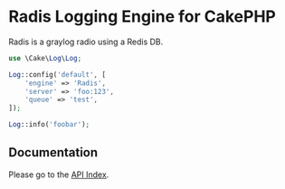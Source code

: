 Radis Logging Engine for CakePHP
================================

Radis is a graylog radio using a Redis DB.

```php
use \Cake\Log\Log;

Log::config('default', [
    'engine' => 'Radis',
    'server' => 'foo:123',
    'queue' => 'test',
]);

Log::info('foobar');
```

## Documentation

Please go to the [API Index](docs/ApiIndex.md).

